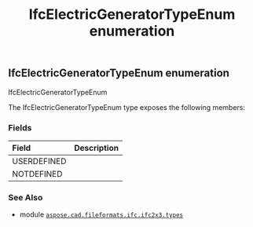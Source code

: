 ﻿---
title: IfcElectricGeneratorTypeEnum enumeration
second_title: Aspose.CAD for Python via .NET API References
description: 
type: docs
weight: 2200
url: /python-net/aspose.cad.fileformats.ifc.ifc2x3.types/ifcelectricgeneratortypeenum/
is_root: false
---

## IfcElectricGeneratorTypeEnum enumeration

IfcElectricGeneratorTypeEnum



The IfcElectricGeneratorTypeEnum type exposes the following members:

### Fields
| Field | Description |
| :- | :- |
| USERDEFINED |  |
| NOTDEFINED |  |



### See Also
* module [`aspose.cad.fileformats.ifc.ifc2x3.types`](..)

